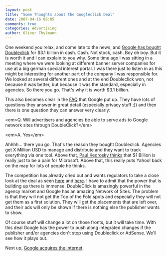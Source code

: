 ```yaml
---
layout: post
title: "Some Thoughts about the Googleclick Deal"
date: 2007-04-16 08:05
comments: true
categories: Advertising
author: Oliver Thylmann
---
```







One weekend you relax, and come late to the news, and [Google has bought Doubleclick](http://googleblog.blogspot.com/2007/04/next-step-in-google-advertising.html) for $3.1 billion in cash. Cash. Not stock, cash. Boy oh boy. But it is worth it and I can explain to you why. Some time ago I was sitting in a meeting where we were looking at different banner server companies for use at a big german special interest portal. I was there just to listen in as this might be interesting for another part of the company I was responsible for. We looked at several different ones and at the end Doubleclick won, not because it was better, but because it was the standard, especially in agencies. So there you go. That's why it is worth $3.1 billion.

This also becomes clear in the [FAQ](http://services.google.com/blog_resources/Liberty_FAQ_final_041307.pdf) that Google put up. They have lots of questions they answer in great detail (especially privacy stuff ;)) and then there is one question they can answer very clearly:

&lt;em&gt;Q. Will advertisers and agencies be able to serve ads to Google network sites through DoubleClick?&lt;/em&gt;

&lt;em&gt;A. Yes&lt;/em&gt;

Ahhhh... there you go. That's the reason they bought Doubleclick. Agencies get X Million USD to manage and distribute and they want to track everything via one tool. Above that, [Paul Kedrosky thinks](http://paul.kedrosky.com/archives/2007/04/13/googleclick_and.html) that $1 Billion is really just to be a pain for Microsoft. Above that, this really puts Yahoo! back on the map for lots of people he thinks.

The competition has already cried out and wants regulators to take a close look at the deal as seen [here](http://www.nytimes.com/2007/04/16/technology/16soft.html?ex=1334376000&amp;en=e67b8532cbba5ba8&amp;ei=5088&amp;partner=rssnyt&amp;emc=rss) and [here](http://news.com.com/2100-1024_3-6176180.html). I have to admit that the power that is building up there is immense. DoubleClick is amazingly powerful in the agency market and Google has an amazing Network of Sites. The problem is that they will not get the Top of the Fold spots and especially they will not get them as a first solution. They will get the placements that are left over, and their ads will only be shown if there is nothing else the publisher wants to show.

Of course stuff will change a lot on those fronts, but it will take time. With this deal Google has the power to push along integrated changes if the publisher and/or agencies don't stop using Doubleclick or AdSense. We'll see how it plays out.

Next up, [Google acquires the Internet](http://blog.outer-court.com/archive/2007-04-14-n32.html).

